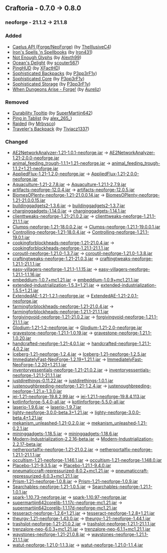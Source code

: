 ## Craftoria - 0.7.0 -> 0.8.0

### neoforge - 21.1.2 -> 21.1.8

### Added

  * [Caelus API (Forge/NeoForge)](https://www.curseforge.com/minecraft/mc-mods/caelus) (by [TheIllusiveC4](https://www.curseforge.com/members/TheIllusiveC4/projects))
  * [Iron's Spells 'n Spellbooks](https://www.curseforge.com/minecraft/mc-mods/irons-spells-n-spellbooks) (by [Iron431](https://www.curseforge.com/members/Iron431/projects))
  * [Not Enough Glyphs](https://www.curseforge.com/minecraft/mc-mods/not-enough-glyphs) (by [Alexth99](https://www.curseforge.com/members/Alexth99/projects))
  * [Ocean's Delight](https://www.curseforge.com/minecraft/mc-mods/oceans-delight) (by [scouter567](https://www.curseforge.com/members/scouter567/projects))
  * [PingHUD](https://www.curseforge.com/minecraft/mc-mods/pinghud) (by [XFactHD](https://www.curseforge.com/members/XFactHD/projects))
  * [Sophisticated Backpacks](https://www.curseforge.com/minecraft/mc-mods/sophisticated-backpacks) (by [P3pp3rF1y](https://www.curseforge.com/members/P3pp3rF1y/projects))
  * [Sophisticated Core](https://www.curseforge.com/minecraft/mc-mods/sophisticated-core) (by [P3pp3rF1y](https://www.curseforge.com/members/P3pp3rF1y/projects))
  * [Sophisticated Storage](https://www.curseforge.com/minecraft/mc-mods/sophisticated-storage) (by [P3pp3rF1y](https://www.curseforge.com/members/P3pp3rF1y/projects))
  * [When Dungeons Arise - Forge!](https://www.curseforge.com/minecraft/mc-mods/when-dungeons-arise) (by [Aureljz](https://www.curseforge.com/members/Aureljz/projects))

### Removed

  * [Durability Tooltip](https://www.curseforge.com/minecraft/mc-mods/durability-tooltip) (by [SuperMartijn642](https://www.curseforge.com/members/SuperMartijn642/projects))
  * [Ping in Tablist](https://www.curseforge.com/minecraft/mc-mods/ping-in-tablist) (by [alex_265_](https://www.curseforge.com/members/alex_265_/projects))
  * [Raided](https://www.curseforge.com/minecraft/mc-mods/raided) (by [Mrbysco](https://www.curseforge.com/members/Mrbysco/projects))
  * [Traveler's Backpack](https://www.curseforge.com/minecraft/mc-mods/travelers-backpack) (by [Tiviacz1337](https://www.curseforge.com/members/Tiviacz1337/projects))

### Changed

  * [AE2NetworkAnalyzer-1.21-1.0.1-neoforge.jar](https://www.curseforge.com/minecraft/mc-mods/ae2-network-analyser/files/5491820) -> [AE2NetworkAnalyzer-1.21-2.0.0-neoforge.jar](https://www.curseforge.com/minecraft/mc-mods/ae2-network-analyser/files/5614783)
  * [animal_feeding_trough-1.1.1+1.21-neoforge.jar](https://www.curseforge.com/minecraft/mc-mods/animal-feeding-trough/files/5442546) -> [animal_feeding_trough-1.1.2+1.21-neoforge.jar](https://www.curseforge.com/minecraft/mc-mods/animal-feeding-trough/files/5617654)
  * [AppliedFlux-1.21-1.2.0-neoforge.jar](https://www.curseforge.com/minecraft/mc-mods/applied-flux/files/5553519) -> [AppliedFlux-1.21-2.0.0-neoforge.jar](https://www.curseforge.com/minecraft/mc-mods/applied-flux/files/5614830)
  * [Aquaculture-1.21-2.7.8.jar](https://www.curseforge.com/minecraft/mc-mods/aquaculture/files/5584034) -> [Aquaculture-1.21.1-2.7.9.jar](https://www.curseforge.com/minecraft/mc-mods/aquaculture/files/5624185)
  * [artifacts-neoforge-12.0.4.jar](https://www.curseforge.com/minecraft/mc-mods/artifacts/files/5589550) -> [artifacts-neoforge-12.0.5.jar](https://www.curseforge.com/minecraft/mc-mods/artifacts/files/5624722)
  * [BiomesOPlenty-neoforge-1.21-21.0.0.14.jar](https://www.curseforge.com/minecraft/mc-mods/biomes-o-plenty/files/5604267) -> [BiomesOPlenty-neoforge-1.21-21.0.0.15.jar](https://www.curseforge.com/minecraft/mc-mods/biomes-o-plenty/files/5612809)
  * [buildinggadgets2-1.3.6.jar](https://www.curseforge.com/minecraft/mc-mods/building-gadgets/files/5596474) -> [buildinggadgets2-1.3.7.jar](https://www.curseforge.com/minecraft/mc-mods/building-gadgets/files/5615703)
  * [charginggadgets-1.14.0.jar](https://www.curseforge.com/minecraft/mc-mods/charging-gadgets/files/5450580) -> [charginggadgets-1.14.1.jar](https://www.curseforge.com/minecraft/mc-mods/charging-gadgets/files/5615790)
  * [clienttweaks-neoforge-1.21-21.0.2.jar](https://www.curseforge.com/minecraft/mc-mods/client-tweaks/files/5426942) -> [clienttweaks-neoforge-1.21.1-21.1.1.jar](https://www.curseforge.com/minecraft/mc-mods/client-tweaks/files/5623442)
  * [Clumps-neoforge-1.21-18.0.0.2.jar](https://www.curseforge.com/minecraft/mc-mods/clumps/files/5600958) -> [Clumps-neoforge-1.21.1-19.0.0.1.jar](https://www.curseforge.com/minecraft/mc-mods/clumps/files/5623731)
  * [Controlling-neoforge-1.21-18.0.4.jar](https://www.curseforge.com/minecraft/mc-mods/controlling/files/5603226) -> [Controlling-neoforge-1.21.1-19.0.1.jar](https://www.curseforge.com/minecraft/mc-mods/controlling/files/5623827)
  * [cookingforblockheads-neoforge-1.21-21.0.4.jar](https://www.curseforge.com/minecraft/mc-mods/cooking-for-blockheads/files/5500784) -> [cookingforblockheads-neoforge-1.21.1-21.1.1.jar](https://www.curseforge.com/minecraft/mc-mods/cooking-for-blockheads/files/5623454)
  * [coroutil-neoforge-1.21.0-1.3.7.jar](https://www.curseforge.com/minecraft/mc-mods/coroutil/files/5603792) -> [coroutil-neoforge-1.21.0-1.3.8.jar](https://www.curseforge.com/minecraft/mc-mods/coroutil/files/5622966)
  * [craftingtweaks-neoforge-1.21-21.0.3.jar](https://www.curseforge.com/minecraft/mc-mods/crafting-tweaks/files/5426925) -> [craftingtweaks-neoforge-1.21.1-21.1.1.jar](https://www.curseforge.com/minecraft/mc-mods/crafting-tweaks/files/5623443)
  * [easy-villagers-neoforge-1.21.1-1.1.15.jar](https://www.curseforge.com/minecraft/mc-mods/easy-villagers/files/5609006) -> [easy-villagers-neoforge-1.21.1-1.1.16.jar](https://www.curseforge.com/minecraft/mc-mods/easy-villagers/files/5617434)
  * [embeddium-1.0.7+mc1.21.jar](https://www.curseforge.com/minecraft/mc-mods/embeddium/files/5556146) -> [embeddium-1.0.9+mc1.21.1.jar](https://www.curseforge.com/minecraft/mc-mods/embeddium/files/5622975)
  * [extended-industrialization-1.5.3+1.21.jar](https://www.curseforge.com/minecraft/mc-mods/extended-industrialization/files/5604112) -> [extended-industrialization-1.5.5+1.21.jar](https://www.curseforge.com/minecraft/mc-mods/extended-industrialization/files/5622026)
  * [ExtendedAE-1.21-1.2.1-neoforge.jar](https://www.curseforge.com/minecraft/mc-mods/ex-pattern-provider/files/5591664) -> [ExtendedAE-1.21-2.0.1-neoforge.jar](https://www.curseforge.com/minecraft/mc-mods/ex-pattern-provider/files/5617630)
  * [farmingforblockheads-neoforge-1.21-21.0.4.jar](https://www.curseforge.com/minecraft/mc-mods/farming-for-blockheads/files/5508040) -> [farmingforblockheads-neoforge-1.21.1-21.1.1.jar](https://www.curseforge.com/minecraft/mc-mods/farming-for-blockheads/files/5623479)
  * [forgivingvoid-neoforge-1.21-21.0.2.jar](https://www.curseforge.com/minecraft/mc-mods/forgiving-void/files/5426975) -> [forgivingvoid-neoforge-1.21.1-21.1.1.jar](https://www.curseforge.com/minecraft/mc-mods/forgiving-void/files/5623776)
  * [Glodium-1.21-1.2-neoforge.jar](https://www.curseforge.com/minecraft/mc-mods/glodium/files/5491696) -> [Glodium-1.21-2.0-neoforge.jar](https://www.curseforge.com/minecraft/mc-mods/glodium/files/5614731)
  * [gravestone-neoforge-1.21.1-1.0.19.jar](https://www.curseforge.com/minecraft/mc-mods/gravestone-mod/files/5609111) -> [gravestone-neoforge-1.21.1-1.0.20.jar](https://www.curseforge.com/minecraft/mc-mods/gravestone-mod/files/5623777)
  * [handcrafted-neoforge-1.21-4.0.1.jar](https://www.curseforge.com/minecraft/mc-mods/handcrafted/files/5436875) -> [handcrafted-neoforge-1.21.1-4.0.2.jar](https://www.curseforge.com/minecraft/mc-mods/handcrafted/files/5617252)
  * [Iceberg-1.21-neoforge-1.2.4.jar](https://www.curseforge.com/minecraft/mc-mods/iceberg/files/5590963) -> [Iceberg-1.21-neoforge-1.2.5.jar](https://www.curseforge.com/minecraft/mc-mods/iceberg/files/5625109)
  * [ImmediatelyFast-NeoForge-1.2.19+1.21.1.jar](https://www.curseforge.com/minecraft/mc-mods/immediatelyfast/files/5608731) -> [ImmediatelyFast-NeoForge-1.2.20+1.21.1.jar](https://www.curseforge.com/minecraft/mc-mods/immediatelyfast/files/5616502)
  * [inventoryessentials-neoforge-1.21-21.0.2.jar](https://www.curseforge.com/minecraft/mc-mods/inventory-essentials/files/5426948) -> [inventoryessentials-neoforge-1.21.1-21.1.1.jar](https://www.curseforge.com/minecraft/mc-mods/inventory-essentials/files/5623542)
  * [justdirethings-0.11.22.jar](https://www.curseforge.com/minecraft/mc-mods/just-dire-things/files/5610033) -> [justdirethings-1.0.1.jar](https://www.curseforge.com/minecraft/mc-mods/just-dire-things/files/5620140)
  * [justenoughbreeding-neoforge-1.21-1.2.4.jar](https://www.curseforge.com/minecraft/mc-mods/justenoughbreeding/files/5457195) -> [justenoughbreeding-neoforge-1.21.x-1.3.0.jar](https://www.curseforge.com/minecraft/mc-mods/justenoughbreeding/files/5617556)
  * [jei-1.21-neoforge-19.8.2.99.jar](https://www.curseforge.com/minecraft/mc-mods/jei/files/5609864) -> [jei-1.21.1-neoforge-19.8.4.113.jar](https://www.curseforge.com/minecraft/mc-mods/jei/files/5623550)
  * [kotlinforforge-5.4.0-all.jar](https://www.curseforge.com/minecraft/mc-mods/kotlin-for-forge/files/5521840) -> [kotlinforforge-5.5.0-all.jar](https://www.curseforge.com/minecraft/mc-mods/kotlin-for-forge/files/5611971)
  * [laserio-1.9.6.jar](https://www.curseforge.com/minecraft/mc-mods/laserio/files/5600300) -> [laserio-1.9.7.jar](https://www.curseforge.com/minecraft/mc-mods/laserio/files/5615747)
  * [lighty-neoforge-3.0.0-beta.3+1.21.jar](https://www.curseforge.com/minecraft/mc-mods/lighty/files/5425044) -> [lighty-neoforge-3.0.0-beta.4+1.21.jar](https://www.curseforge.com/minecraft/mc-mods/lighty/files/5621624)
  * [mekanism_unleashed-1.21-0.2.0.jar](https://www.curseforge.com/minecraft/mc-mods/mekanism-unleashed/files/5570814) -> [mekanism_unleashed-1.21-0.2.1.jar](https://www.curseforge.com/minecraft/mc-mods/mekanism-unleashed/files/5615530)
  * [mininggadgets-1.18.5.jar](https://www.curseforge.com/minecraft/mc-mods/mining-gadgets/files/5600287) -> [mininggadgets-1.18.6.jar](https://www.curseforge.com/minecraft/mc-mods/mining-gadgets/files/5615761)
  * [Modern-Industrialization-2.2.16-beta.jar](https://www.curseforge.com/minecraft/mc-mods/modern-industrialization/files/5585300) -> [Modern-Industrialization-2.2.17-beta.jar](https://www.curseforge.com/minecraft/mc-mods/modern-industrialization/files/5619360)
  * [netherportalfix-neoforge-1.21-21.0.2.jar](https://www.curseforge.com/minecraft/mc-mods/netherportalfix/files/5472056) -> [netherportalfix-neoforge-1.21.1-21.1.1.jar](https://www.curseforge.com/minecraft/mc-mods/netherportalfix/files/5623547)
  * [occultism-1.21-neoforge-1.146.1.jar](https://www.curseforge.com/minecraft/mc-mods/occultism/files/5607354) -> [occultism-1.21-neoforge-1.148.0.jar](https://www.curseforge.com/minecraft/mc-mods/occultism/files/5617803)
  * [Placebo-1.21-9.3.5.jar](https://www.curseforge.com/minecraft/mc-mods/placebo/files/5597604) -> [Placebo-1.21.1-9.4.0.jar](https://www.curseforge.com/minecraft/mc-mods/placebo/files/5625752)
  * [pneumaticcraft-repressurized-8.0.2+mc1.21.jar](https://www.curseforge.com/minecraft/mc-mods/pneumaticcraft-repressurized/files/5609324) -> [pneumaticcraft-repressurized-8.0.3+mc1.21.1.jar](https://www.curseforge.com/minecraft/mc-mods/pneumaticcraft-repressurized/files/5619556)
  * [Prism-1.21-neoforge-1.0.8.jar](https://www.curseforge.com/minecraft/mc-mods/prism-lib/files/5569635) -> [Prism-1.21-neoforge-1.0.9.jar](https://www.curseforge.com/minecraft/mc-mods/prism-lib/files/5625115)
  * [Searchables-neoforge-1.21-1.0.5.jar](https://www.curseforge.com/minecraft/mc-mods/searchables/files/5603160) -> [Searchables-neoforge-1.21.1-1.0.1.jar](https://www.curseforge.com/minecraft/mc-mods/searchables/files/5623799)
  * [spark-1.10.73-neoforge.jar](https://www.curseforge.com/minecraft/mc-mods/spark/files/5434153) -> [spark-1.10.97-neoforge.jar](https://www.curseforge.com/minecraft/mc-mods/spark/files/5622205)
  * [supermartijn642corelib-1.1.17c-neoforge-mc1.21.jar](https://www.curseforge.com/minecraft/mc-mods/supermartijn642s-core-lib/files/5551644) -> [supermartijn642corelib-1.1.17d-neoforge-mc1.21.jar](https://www.curseforge.com/minecraft/mc-mods/supermartijn642s-core-lib/files/5624647)
  * [tesseract-neoforge-1.2.6+1.21.jar](https://www.curseforge.com/minecraft/mc-mods/tesseract-api-neoforge/files/5610467) -> [tesseract-neoforge-1.2.8+1.21.jar](https://www.curseforge.com/minecraft/mc-mods/tesseract-api-neoforge/files/5622024)
  * [theurgy-1.21-neoforge-1.43.0.jar](https://www.curseforge.com/minecraft/mc-mods/theurgy/files/5605484) -> [theurgy-1.21-neoforge-1.44.1.jar](https://www.curseforge.com/minecraft/mc-mods/theurgy/files/5618350)
  * [trashslot-neoforge-1.21-21.0.2.jar](https://www.curseforge.com/minecraft/mc-mods/trashslot/files/5441050) -> [trashslot-neoforge-1.21.1-21.1.1.jar](https://www.curseforge.com/minecraft/mc-mods/trashslot/files/5623519)
  * [trenzalore-neo-6.0.3+mc1.21.jar](https://www.curseforge.com/minecraft/mc-mods/trenzalore/files/5541857) -> [trenzalore-neo-6.1.1+mc1.21.1.jar](https://www.curseforge.com/minecraft/mc-mods/trenzalore/files/5623160)
  * [waystones-neoforge-1.21-21.0.8.jar](https://www.curseforge.com/minecraft/mc-mods/waystones/files/5516524) -> [waystones-neoforge-1.21.1-21.1.1.jar](https://www.curseforge.com/minecraft/mc-mods/waystones/files/5623524)
  * [watut-neoforge-1.21.0-1.1.3.jar](https://www.curseforge.com/minecraft/mc-mods/what-are-they-up-to/files/5603793) -> [watut-neoforge-1.21.0-1.1.4.jar](https://www.curseforge.com/minecraft/mc-mods/what-are-they-up-to/files/5622968)


